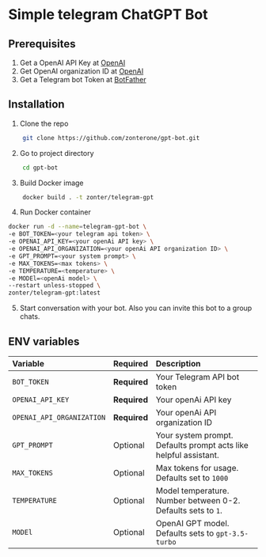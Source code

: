 
# Simple telegram ChatGPT Bot

## Prerequisites

1. Get a OpenAI API Key at [OpenAI](https://platform.openai.com/account/api-keys)
2. Get OpenAI organization ID at [OpenAI](https://platform.openai.com/account/org-settings)
2. Get a Telegram bot Token at [BotFather](https://telegram.me/BotFather)

## Installation

1. Clone the repo

```sh
    git clone https://github.com/zonterone/gpt-bot.git
```

2. Go to project directory 

```sh
    cd gpt-bot
```

3. Build Docker image 
```sh
    docker build . -t zonter/telegram-gpt
```

4. Run Docker container

```sh
docker run -d --name=telegram-gpt-bot \
-e BOT_TOKEN=<your telegram api token> \
-e OPENAI_API_KEY=<your openAi API key> \
-e OPENAI_API_ORGANIZATION=<your openAi API organization ID> \ 
-e GPT_PROMPT=<your system prompt> \
-e MAX_TOKENS=<max tokens> \
-e TEMPERATURE=<temperature> \ 
-e MODEl=<openAi model> \
--restart unless-stopped \
zonter/telegram-gpt:latest
```

5. Start conversation with your bot. Also you can invite this bot to a group chats.
## ENV variables

| Variable                  | Required     | Description                                                      |
| :------------------------ | :----------- | :--------------------------------------------------------------- |
| `BOT_TOKEN`               | **Required** | Your Telegram API bot token                                      |
| `OPENAI_API_KEY`          | **Required** | Your openAi API key                                              |
| `OPENAI_API_ORGANIZATION` | **Required** | Your openAi API organization ID                                  |
| `GPT_PROMPT`              | Optional     | Your system prompt. Defaults prompt acts like helpful assistant. |
| `MAX_TOKENS`              | Optional     | Max tokens for usage. Defaults set to `1000`                     |
| `TEMPERATURE`             | Optional     | Model temperature. Number between 0-2. Defaults sets to `1`.     |
| `MODEl`                   | Optional     | OpenAI GPT model. Defaults sets to `gpt-3.5-turbo`               |
